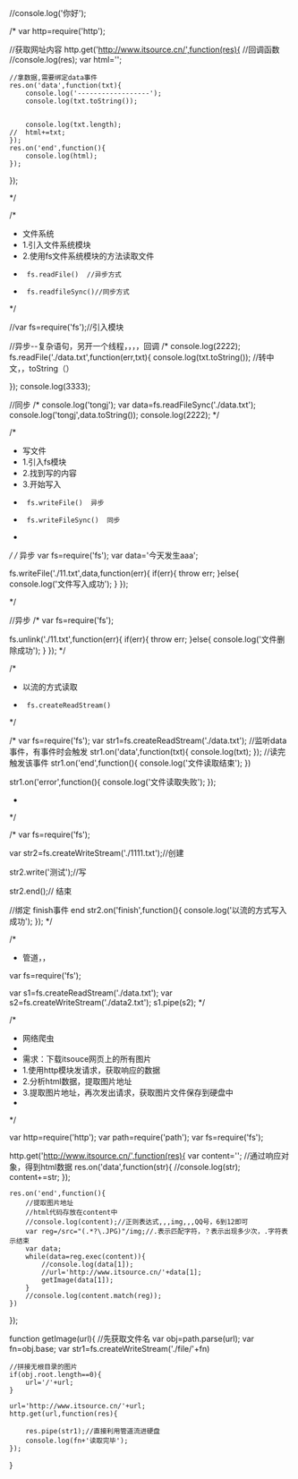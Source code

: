 //console.log('你好');

/*
var http=require('http');

//获取网址内容
http.get('http://www.itsource.cn/',function(res){   //回调函数
	//console.log(res);
	var html='';
	
	
	//拿数据,需要绑定data事件
	res.on('data',function(txt){
		console.log('------------------');
		console.log(txt.toString());
		
		
		console.log(txt.length);
	//	html+=txt;
	});
	res.on('end',function(){
		console.log(html);
	});
});

*/

/*
 * 文件系统
 * 	1.引入文件系统模块
 * 	2.使用fs文件系统模块的方法读取文件
 * 		fs.readFile()  //异步方式 
 * 		fs.readfileSync()//同步方式
 */

//var fs=require('fs');//引入模块

//异步--复杂语句，另开一个线程，，，，回调
/*
console.log(2222);
fs.readFile('./data.txt',function(err,txt){
	console.log(txt.toString());  //转中文，，toString（）
	
});
console.log(3333);

//同步
/*
console.log('tongj');
var data=fs.readFileSync('./data.txt');
console.log('tongj',data.toString());
console.log(2222);
*/

/*
 * 写文件
 * 	1.引入fs模块
 * 	2.找到写的内容
 * 	3.开始写入
 * 		fs.writeFile()  异步
 * 		fs.writeFileSync()  同步
 * 
 */
/*  异步
var fs=require('fs');
var data='今天发生aaa';

fs.writeFile('./11.txt',data,function(err){
	if(err){
		throw err;
	}else{
		console.log('文件写入成功');
	}
});

*/

//异步
/*
var fs=require('fs');

fs.unlink('./11.txt',function(err){
	if(err){
		throw err;
	}else{
		console.log('文件删除成功');
	}
});
*/

/*
 * 以流的方式读取
 * 		fs.createReadStream()
 */

/*
var fs=require('fs');
var str1=fs.createReadStream('./data.txt');
//监听data事件，有事件时会触发
str1.on('data',function(txt){
	console.log(txt);
});
//读完触发该事件
str1.on('end',function(){
	console.log('文件读取结束');
})

str1.on('error',function(){
	console.log('文件读取失败');
});

 * 
 */

/*
var fs=require('fs');

var str2=fs.createWriteStream('./1111.txt');//创建

str2.write('测试');//写

str2.end();// 结束

//绑定 finish事件 end
str2.on('finish',function(){
	console.log('以流的方式写入成功');
});
*/

/*
 * 管道，，
 

var fs=require('fs');

var s1=fs.createReadStream('./data.txt');
var s2=fs.createWriteStream('./data2.txt');
s1.pipe(s2);
*/



/*
 * 网络爬虫
 * 
 * 需求：下载itsouce网页上的所有图片
 * 	1.使用http模块发请求，获取响应的数据
 * 	2.分析html数据，提取图片地址
 * 	3.提取图片地址，再次发出请求，获取图片文件保存到硬盘中
 * 
 */

var http=require('http');
var path=require('path');
var fs=require('fs');

http.get('http://www.itsource.cn/',function(res){
	var content='';
	//通过响应对象，得到html数据
	res.on('data',function(str){
		//console.log(str);
		content+=str;
	});
	
	res.on('end',function(){
		//提取图片地址
		//html代码存放在content中
		//console.log(content);//正则表达式,,,img,,,QQ号，6到12即可
		var reg=/src="(.*?\.JPG)"/img;//.表示匹配字符，？表示出现多少次，.字符表示结束
		var data;
		while(data=reg.exec(content)){
			//console.log(data[1]);
			//url='http://www.itsource.cn/'+data[1];
			getImage(data[1]);
		}
		//console.log(content.match(reg));		
	})
	
});

function getImage(url){
	//先获取文件名
	var obj=path.parse(url);
	var fn=obj.base;
	var str1=fs.createWriteStream('./file/'+fn)
	
	//拼接无根目录的图片
	if(obj.root.length==0){
		url='/'+url;
	}
	
	url='http://www.itsource.cn/'+url;
	http.get(url,function(res){
		
		res.pipe(str1);//直接利用管道流进硬盘
		console.log(fn+'读取完毕');
	});
}

